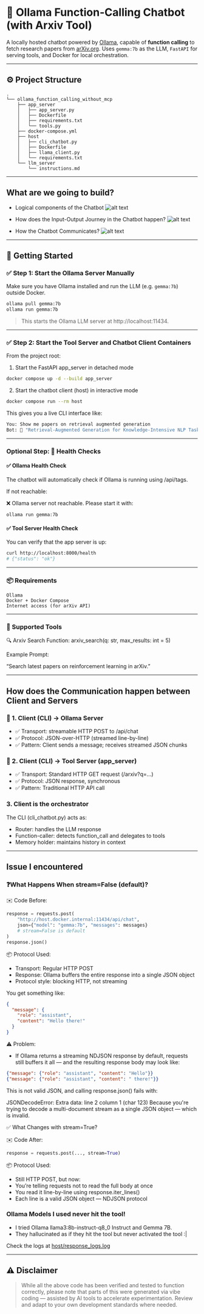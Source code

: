 # 🧠 Ollama Function-Calling Chatbot (with Arxiv Tool)

A locally hosted chatbot powered by [Ollama](https://ollama.com), capable of **function calling** to fetch research papers from [arXiv.org](https://arxiv.org/). Uses `gemma:7b` as the LLM, `FastAPI` for serving tools, and Docker for local orchestration.

---

## ⚙️ Project Structure

```
.
└── ollama_function_calling_without_mcp
    ├── app_server
    │   ├── app_server.py
    │   ├── Dockerfile
    │   ├── requirements.txt
    │   └── tools.py
    ├── docker-compose.yml
    ├── host
    │   ├── cli_chatbot.py
    │   ├── Dockerfile
    │   ├── llama_client.py
    │   └── requirements.txt
    └── llm_server
        └── instructions.md
```

---

## What are we going to build?

- Logical components of the Chatbot
![alt text](./images/chatbot_system_design.png)

- How does the Input-Output Journey in the Chatbot happen?
![alt text](./images/sequence_diagram_ollama_chatbot.png)

- How the Chatbot Communicates?
![alt text](./images/chatbot_communication.png)


---

## 🚀 Getting Started

### ✅ Step 1: Start the Ollama Server Manually

Make sure you have Ollama installed and run the LLM (e.g. `gemma:7b`) outside Docker.

```bash
ollama pull gemma:7b
ollama run gemma:7b
```

> This starts the Ollama LLM server at http://localhost:11434.

---

### ✅ Step 2: Start the Tool Server and Chatbot Client Containers
From the project root:

1. Start the FastAPI app_server in detached mode

```bash
docker compose up -d --build app_server
```

2. Start the chatbot client (host) in interactive mode

```bash
docker compose run --rm host
```
This gives you a live CLI interface like:

```bash
You: Show me papers on retrieval augmented generation
Bot: 📄 "Retrieval-Augmented Generation for Knowledge-Intensive NLP Tasks" — [arxiv.org/...]
```

---


### Optional Step: 🔎 Health Checks

#### ✅ Ollama Health Check
The chatbot will automatically check if Ollama is running using /api/tags.

If not reachable:

❌ Ollama server not reachable. Please start it with:

    ollama run gemma:7b

#### ✅ Tool Server Health Check
You can verify that the app server is up:

```bash
curl http://localhost:8000/health
# {"status": "ok"}
```

---


### 📦 Requirements

```
Ollama
Docker + Docker Compose
Internet access (for arXiv API)
```

---

### 🧩 Supported Tools

🔍 Arxiv Search
Function: arxiv_search(q: str, max_results: int = 5)

Example Prompt:

“Search latest papers on reinforcement learning in arXiv.”

---

## How does the Communication happen between Client and Servers

### 🔸 1. Client (CLI) → Ollama Server
- ✅ Transport: streamable HTTP POST to /api/chat
- ✅ Protocol: JSON-over-HTTP (streamed line-by-line)
- ✅ Pattern: Client sends a message; receives streamed JSON chunks


### 🔸 2. Client (CLI) → Tool Server (app_server)
- ✅ Transport: Standard HTTP GET request (/arxiv?q=...)
- ✅ Protocol: JSON response, synchronous
- ✅ Pattern: Traditional HTTP API call

### 3. Client is the orchestrator
The CLI (cli_chatbot.py) acts as:

- Router: handles the LLM response
- Function-caller: detects function_call and delegates to tools
- Memory holder: maintains history in context

---

## Issue I encountered

### ❓What Happens When stream=False (default)?

✉️ Code Before:

```python
response = requests.post(
    "http://host.docker.internal:11434/api/chat",
    json={"model": "gemma:7b", "messages": messages}
    # stream=False is default
)
response.json()
```

📦 Protocol Used:
- Transport: Regular HTTP POST
- Response: Ollama buffers the entire response into a single JSON object
- Protocol style: blocking HTTP, not streaming

You get something like:

```json
{
  "message": {
    "role": "assistant",
    "content": "Hello there!"
  }
}
```

⚠️ Problem:

- If Ollama returns a streaming NDJSON response by default, requests still buffers it all — and the resulting response body may look like:

```json
{"message": {"role": "assistant", "content": "Hello"}}
{"message": {"role": "assistant", "content": " there!"}}
```
This is not valid JSON, and calling response.json() fails with:

JSONDecodeError: Extra data: line 2 column 1 (char 123)
Because you're trying to decode a multi-document stream as a single JSON object — which is invalid.

✅ What Changes with stream=True?

✉️ Code After:

```python
response = requests.post(..., stream=True)

```


📦 Protocol Used:
- Still HTTP POST, but now:
- You’re telling requests not to read the full body at once
- You read it line-by-line using response.iter_lines()
- Each line is a valid JSON object — NDJSON protocol



### Ollama Models I used never hit the tool!

- I tried Ollama llama3:8b-instruct-q8_0 Instruct and Gemma 7B.
- They hallucinated as if they hit the tool but never activated the tool :|

Check the logs at [host/response_logs.log](./host/response_logs.log)

---

## ⚠️ Disclaimer

> While all the above code has been verified and tested to function correctly, please note that parts of this were generated via vibe coding — assisted by AI tools to accelerate experimentation. Review and adapt to your own development standards where needed.